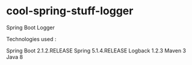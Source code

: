 # cool-spring-stuff-logger
Spring Boot Logger

Technologies used :

Spring Boot 2.1.2.RELEASE
Spring 5.1.4.RELEASE
Logback 1.2.3
Maven 3
Java 8
